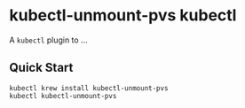 # kubectl-unmount-pvs kubectl

A `kubectl` plugin to ...

## Quick Start

```
kubectl krew install kubectl-unmount-pvs
kubectl kubectl-unmount-pvs
```

